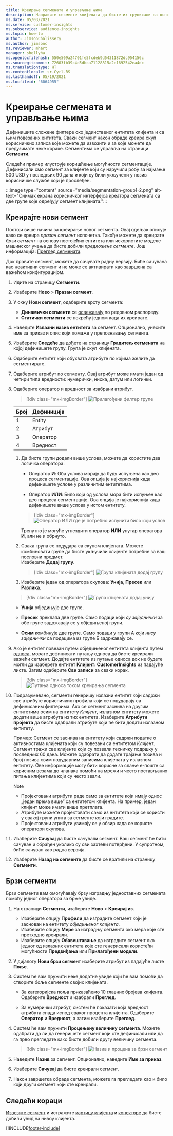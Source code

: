```yaml
---
title: Креирање сегмената и управљање њима
description: Направите сегменте клијената да бисте их груписали на основу различитих атрибута.
ms.date: 05/03/2021
ms.service: customer-insights
ms.subservice: audience-insights
ms.topic: how-to
author: JimsonChalissery
ms.author: jimsonc
ms.reviewer: mhart
manager: shellyha
ms.openlocfilehash: 550e509a24701fe5fcdeb9d54311872dc954156c
ms.sourcegitcommit: 72603fb39c4d5dbca71128815a2e1692542ea4dc
ms.translationtype: HT
ms.contentlocale: sr-Cyrl-RS
ms.lasthandoff: 05/19/2021
ms.locfileid: "6064955"
---
```

# <a name="create-and-manage-segments"></a>Креирање сегмената и управљање њима

Дефинишите сложене филтере око јединственог ентитета клијента и са њим повезаних ентитета. Сваки сегмент након обраде креира скуп корисничких записа које можете да извозити и за које можете да предузимате неке кораке. Сегментима се управља на страници **Сегменти**. 

Следећи пример илуструје коришћење могућности сегментације. Дефинисали смо сегмент за клијенте који су наручили робу за најмање 500 USD у последњих 90 дана *и* који су били укључени у позив корисничке службе који је прослеђен.

:::image type="content" source="media/segmentation-group1-2.png" alt-text="Снимак екрана корисничког интерфејса креатора сегмената са две групе које одређују сегмент клијената.":::

## <a name="create-a-new-segment"></a>Креирајте нови сегмент

Постоји више начина за креирање новог сегмента. Овај одељак описује како се креира *празан сегмент* испочетка. Такође можете да креирате *брзи сегмент* на основу постојећих ентитета или искористите моделе машинског учења да бисте добили *предложене сегменте*. Још информација: [Преглед сегмената](segments.md).

Док правите сегмент, можете да сачувате радну верзију. Биће сачувана као неактивни сегмент и не може се активирати као завршена са важећом конфигурацијом.

1. Идите на страницу **Сегменти**.

1. Изаберите **Ново** > **Празан сегмент**.

1. У окну **Нови сегмент**, одаберите врсту сегмента:

   - **Динамички сегменти** се [освежавају](segments.md#refresh-segments) по редовном распореду.
   - **Статички сегменти** се покрећу једном када их креирате.

1. Наведите **Излазни назив ентитета** за сегмент. Опционално, унесите име за приказ и опис који помаже у препознавању сегмента.

1. Изаберите **Следеће** да дођете на страницу **Градитељ сегмената** на којој дефинишете групу. Група је скуп клијената.

1. Одаберите ентитет који обухвата атрибуте по којима желите да сегментирате.

1. Одаберите атрибут по сегменту. Овај атрибут може имати један од четири типа вредности: нумерички, ниска, датум или логички.

1. Одаберите оператор и вредност за изабрани атрибут.

   > [!div class="mx-imgBorder"]
   > ![Прилагођени филтер групе](media/customer-group-numbers.png "Филтер групе клијената")

   |Број |Дефиниција  |
   |---------|---------|
   |1     |Entity          |
   |2     |Атрибут          |
   |3    |Оператор         |
   |4    |Вредност         |

   1. Да бисте групи додали више услова, можете да користите два логичка оператора:

      - Оператор **И**: Оба услова морају да буду испуњена као део процеса сегментације. Ова опција је најкориснија када дефинишете услове у различитим ентитетима.

      - Оператор **ИЛИ**: Било који од услова мора бити испуњен као део процеса сегментације. Ова опција је најкориснија када дефинишете више услова у истом ентитету.

      > [!div class="mx-imgBorder"]
      > ![Оператор ИЛИ где је потребно испунити било који услов](media/segmentation-either-condition.png "Оператор ИЛИ где је потребно испунити било који услов")

      Тренутно је могуће угнездити оператор **ИЛИ** унутар оператора **И**, али не и обрнуто.

   1. Свака група се подудара са скупом клијената. Можете комбиновати групе да бисте укључили клијенте потребне за ваш пословни предмет.    
   Изаберите **Додај групу**.

      > [!div class="mx-imgBorder"]
      > ![Група клијената додај групу](media/customer-group-add-group.png "Група клијената додај групу")

   1. Изаберите један од оператора скупова: **Унија**, **Пресек** или **Разлика**.

   > [!div class="mx-imgBorder"]
   > ![Група клијената додај унију](media/customer-group-union.png "Група клијената додај унију")

   - **Унија** обједињује две групе.

   - **Пресек** преклапа две групе. Само подаци који *су заједнички* за обе групе задржавају се у обједињеној групи.

   - **Осим** комбинује две групе. Само подаци у групи А који *нису заједнички* са подацима из групе Б задржавају се.

1. Ако је ентитет повезан путем обједињеног ентитета клијента путем [односа](relationships.md), морате дефинисати путању односа да бисте креирали важећи сегмент. Додајте ентитете из путање односа док не будете могли да изаберете ентитет **Клијент: CustomerInsights** из падајуће листе. Затим одаберите **Сви записи** за сваки корак.

   > [!div class="mx-imgBorder"]
   > ![Путања односа током креирања сегмента](media/segments-multiple-relationships.png "Путања односа током креирања сегмента")

1. Подразумевано, сегменти генеришу излазни ентитет који садржи све атрибуте корисничких профила који се подударају са дефинисаним филтерима. Ако се сегмент заснива на другим ентитетима осим на ентитету *Клијент*, излазном ентитету можете додати више атрибута из тих ентитета. Изаберите **Атрибути пројекта** да бисте одабрали атрибуте који ће бити додати излазном ентитету.  
  
   Пример: Сегмент се заснива на ентитету који садржи податке о активностима клијената који су повезани са ентитетом *Клијент*. Сегмент тражи све клијенте који су позвали техничку подршку у последњих 60 дана. Можете одабрати да додате трајање позива и број позива свим подударним записима клијената у излазном ентитету. Ове информације могу бити корисне за слање е-поште са корисним везама до чланака помоћи на мрежи и често постављаних питања клијентима који су често звали.

   > [!NOTE]
   > - Пројектовани атрибути раде само за ентитете који имају однос „један према више“ са ентитетом клијента. На пример, један клијент може имати више претплата.
   > - Атрибуте можете пројектовати само из ентитета који се користи у свакој групи упита за сегменте који градите.
   > - Пројектовани атрибути узимају се у обзир када се користе оператори скупова.

1. Изаберите **Сачувај** да бисте сачували сегмент. Ваш сегмент ће бити сачуван и обрађен уколико су сви захтеви потврђени. У супротном, биће сачуван као радна верзија.

1. Изаберите **Назад на сегменте** да бисте се вратили на страницу **Сегменти**.



## <a name="quick-segments"></a>Брзи сегменти

Брзи сегменти вам омогућавају брзу изградњу једноставних сегмената помоћу једног оператора за брже увиде.

1. На страници **Сегменти**, изаберите **Ново** > **Креирај из**.

   - Изаберите опцију **Профили** да изградите сегмент који је заснован на ентитету *обједињеног клијента*.
   - Изаберите опцију **Мере** за изградњу сегмента око мера које сте претходно креирали.
   - Изаберите опцију **Обавештавање** да изградите сегмент око једног од излазних ентитета које сте генерисали користећи могућности **Предвиђања** или **Прилагођени модели**.

2. У дијалогу **Нови брзи сегмент** изаберите атрибут из падајуће листе **Поље**.

3. Систем ће вам пружити неке додатне увиде који ће вам помоћи да створите боље сегменте својих клијената.
   - За категоријска поља приказаћемо 10 главних бројева клијента. Одаберите **Вредност** и изабрали **Преглед**.

   - За нумерички атрибут, систем ће показати која вредност атрибута спада испод сваког процента клијента. Одаберите **Оператор** и **Вредност**, а затим изаберите **Преглед**.

4. Систем ће вам пружити **Процењену величину сегмента**. Можете одабрати да ли да генеришете сегмент који сте дефинисали или да га прво прегледате како бисте добили другу величину сегмента.

    > [!div class="mx-imgBorder"]
    > ![Назив и процена за брзи сегмент](media/quick-segment-name.png "Назив и процена за брзи сегмент")

5. Наведите **Назив** за сегмент. Опционално, наведите **Име за приказ**.

6. Изаберите **Сачувај** да бисте креирали сегмент.

7. Након завршетка обраде сегмента, можете га прегледати као и било који други сегмент који сте креирали.

## <a name="next-steps"></a>Следећи кораци

[Извезите сегмент](export-destinations.md) и истражите [картицу клијента](customer-card-add-in.md) и [конекторе](export-power-bi.md) да бисте добили увид на нивоу клијента.

[!INCLUDE[footer-include](../includes/footer-banner.md)]
